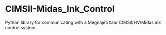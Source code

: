 # CIMSII-Midas_Ink_Control
Python library for communicating with a Megnajet/Xaar CIMSII/HV/Midas ink control system.
